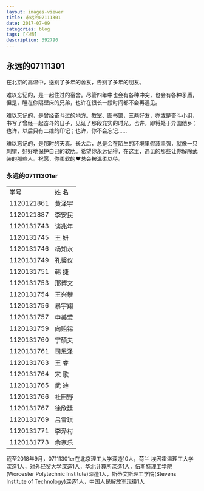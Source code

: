 ```yaml
---
layout: images-viewer
title: 永远的07111301
date: 2017-07-09
categories: blog
tags: [心情]
description: 392790
---
```


## 永远的07111301

在北京的高温中，送别了多年的舍友，告别了多年的朋友。

难以忘记的，是一起住过的宿舍。尽管四年中也会有各种冲突，也会有各种矛盾，但是，睡在你隔壁床的兄弟，也许在很长一段时间都不会再遇见。

难以忘记的，是曾经奋斗过的地方。教室、图书馆，三两好友，亦或是奋斗小组，书写了曾经一起奋斗的日子，见证了那段充实的时光。也许，即将处于异国他乡；也许，以后只有二维的印记；也许，你不会忘记……

难以忘记的，是那时的天真。长大后，总是会在陌生的环境里假装坚强，就像一只刺猬，好好地保护自己的软肋。希望你永远记得，在这里，遇见的那些让你解除武装的那些人。祝愿，你柔软的♥总会被温柔以待。

### 永远的07111301er



<table border="0.5">
	<tr>
	  <td>学号</td>
	  <td>姓  名</td>
	</tr>
	<tr>
	  <td>1120121861</td>
	  <td>黄泽宇</td>
	</tr>
	<tr>
	  <td>1120121887</td>
	  <td>李安民</td>
	</tr>
	<tr>
	  <td>1120131743</td>
	  <td>谈兆年</td>
	</tr>
	<tr>
	  <td>1120131745</td>
	  <td>王  妍</td>
	</tr>
	<tr>
	  <td>1120131746</td>
	  <td>杨知水</td>
	</tr>
	<tr>
	  <td>1120131749</td>
	  <td>孔馨仪</td>
	</tr>
	<tr>
	  <td>1120131751</td>
	  <td>韩  捷</td>
	</tr>
	<tr>
	  <td>1120131753</td>
	  <td>邢博文</td>
	</tr>
	<tr>
	  <td>1120131754</td>
	  <td>王兴攀</td>
	</tr>
	<tr>
	  <td>1120131756</td>
	  <td>暴宇翔</td>
	</tr>
	<tr>
	  <td>1120131757</td>
	  <td>申美莹</td>
	</tr>
	<tr>
	  <td>1120131759</td>
	  <td>向贻锡</td>
	</tr>
	<tr>
	  <td>1120131760</td>
	  <td>宁硕夫</td>
	</tr>
	<tr>
	  <td>1120131761</td>
	  <td>司恩泽</td>
	</tr>
	<tr>
	  <td>1120131763</td>
	  <td>王  睿</td>
	</tr>
	<tr>
	  <td>1120131764</td>
	  <td>宋  歌</td>
	</tr>
	<tr>
	  <td>1120131765</td>
	  <td>武  迪</td>
	</tr>
	<tr>
	  <td>1120131766</td>
	  <td>杜田野</td>
	</tr>
	<tr>
	  <td>1120131767</td>
	  <td>徐欣廷</td>
	</tr>
	<tr>
	  <td>1120131769</td>
	  <td>吕雪琪</td>
	</tr>
	<tr>
	  <td>1120131771</td>
	  <td>李泽村</td>
	</tr>
	<tr>
	  <td>1120131773</td>
	  <td>余家乐</td>
	</tr>
</table>

截至2018年9月，07111301er在北京理工大学深造10人，荷兰 埃因霍温理工大学深造1人，对外经贸大学深造1人，华北计算所深造1人，伍斯特理工学院(Worcester Polytechnic Institute)深造1人，斯蒂文斯理工学院(Stevens Institute of Technology)深造1人，中国人民解放军现役1人